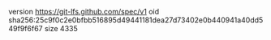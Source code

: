 version https://git-lfs.github.com/spec/v1
oid sha256:25c9f0c2e0bfbb516895d49441181dea27d73402e0b440941a40dd549f9f6f67
size 4335
